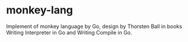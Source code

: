 # monkey-lang
Implement of monkey language by Go, design by Thorsten Ball in books Writing Interpreter in Go and Writing Compile in Go.
